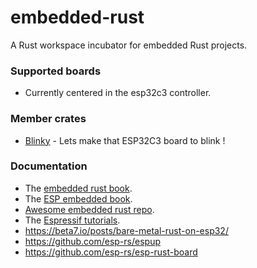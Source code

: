 # embedded-rust
A Rust workspace incubator for embedded Rust projects.

### Supported boards

* Currently centered in the esp32c3 controller.

### Member crates

* [Blinky](./blinky/) - Lets make that ESP32C3 board to blink !
  
### Documentation

* The [embedded rust book](https://docs.rust-embedded.org/book/).
* The [ESP embedded book](https://esp-rs.github.io/book).
* [Awesome embedded rust repo](https://github.com/rust-embedded/awesome-embedded-rust).
* The [Espressif tutorials](https://esp-rs.github.io/espressif-trainings/).
* https://beta7.io/posts/bare-metal-rust-on-esp32/
* https://github.com/esp-rs/espup
* https://github.com/esp-rs/esp-rust-board